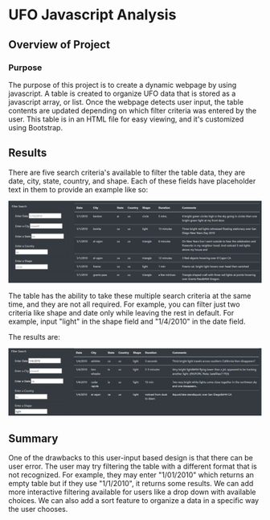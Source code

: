 # UFO Javascript Analysis

## Overview of Project

### Purpose

The purpose of this project is to create a dynamic webpage by using javascript. A table is created to organize UFO data that is stored as
a javascript array, or list. Once the webpage detects user input, the table contents are updated depending on which filter criteria was entered 
by the user. This table is in an HTML file for easy viewing, and it's customized using Bootstrap.

## Results

There are five search criteria's available to filter the table data, they are date, city, state, country, and shape.
Each of these fields have placeholder text in them to provide an example like so:


![UFO_Table.PNG](/resources/UFO_Table.PNG)

The table has the ability to take these multiple search criteria at the same time, and they are not all required. For example, you can filter
just two criteria like shape and date only while leaving the rest in default. For example, input "light" in the shape field and "1/4/2010" in
the date field. 

The results are:

![Filter_Table.PNG](/resources/Filter_Table.PNG)



## Summary

One of the drawbacks to this user-input based design is that there can be user error. The user may try filtering the table with a different
format that is not recognized. For example, they may enter "1/01/2010" which returns an empty table but if they use "1/1/2010", it returns 
some results. We can add more interactive filtering available for users like a drop down with available choices. We can also add a sort feature 
to organize a data in a specific way the user chooses.
